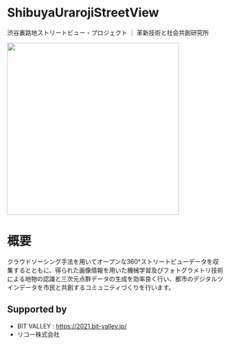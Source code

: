 # ShibuyaUrarojiStreetView
渋谷裏路地ストリートビュー・プロジェクト ｜ 革新技術と社会共創研究所

<img src="https://user-images.githubusercontent.com/416977/135545859-50607188-9553-4022-9c9f-852aff2472f1.jpg" width="400" />


# 概要
クラウドソーシング手法を用いてオープンな360°ストリートビューデータを収集するとともに、得られた画像情報を用いた機械学習及びフォトグラメトリ技術による地物の認識と三次元点群データの生成を効率良く行い、都市のデジタルツインデータを市民と共創するコミュニティづくりを行います。

## Supported by
 * BIT VALLEY : https://2021.bit-valley.jp/
 * リコー株式会社
